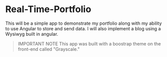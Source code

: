 # Real-Time-Portfolio
This will be a simple app to demonstrate my portfolio along with my ability to use Angular to store and send data. I will also implement a blog using a Wysiwyg built in angular.

>IMPORTANT NOTE
This app was built with a boostrap theme on the front-end called "Grayscale."